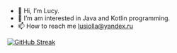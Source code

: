 - 👋 Hi, I’m Lucy.
- 👀 I’m am interested in Java and Kotlin programming.
- 📫 How to reach me lusiolla@yandex.ru


[![GitHub Streak](https://github-readme-streak-stats.herokuapp.com/?user=Lusiolla)](https://git.io/streak-stats)

<!---
Lusiolla/Lusiolla is a ✨ special ✨ repository because its `README.md` (this file) appears on your GitHub profile.
You can click the Preview link to take a look at your changes.
--->
